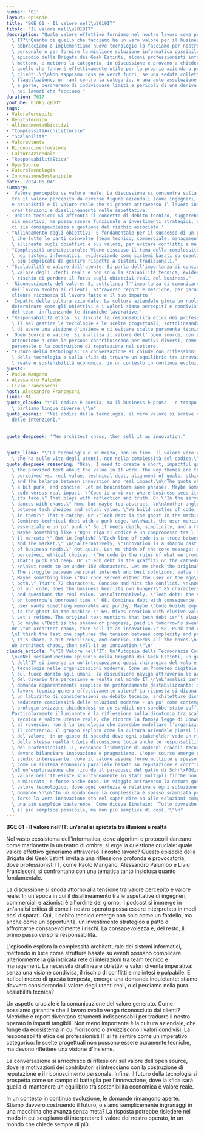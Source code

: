 ```yaml
---
number: '61'
layout: episode
title: "BGE 61 - Il valore nell\u2019IT"
titolo: "Il valore nell\u2019IT"
description: "Quale valore effettivo forniamo nel nostro lavoro come professionisti\
  \ IT?\nQuanto di quello che facciamo ha un vero valore per il business?\nQuando\
  \ abbracciamo e implementiamo nuove tecnologie lo facciamo per nostro interesse\
  \ personale o per fornire la migliore soluzione informatica possibile?\n\nIn questo\
  \ episodio della Brigata dei Geek Estinti, alcuni professionisti informatici si\
  \ mettono, e mettono la categoria, in discussione e provano a chiedersi quanto di\
  \ quello che fanno è effettivamente utile per la propria azienda o per i propri\
  \ clienti.\n\nNon sappiamo cosa ne verrà fuori, se una seduta collettiva di auto\
  \ flagellazione, un rant contro la categoria, o una auto assoluzione, ma giudizi\
  \ a parte, cercheremo di individuare limiti e pericoli di una deriva tecnocratica\
  \ nei lavori che facciamo."
duration: 7017
youtube: h1Okq_qBDDY
tags:
- ValorePercepito
- DebitoTecnico
- AllineamentoObiettivi
- "ComplessitàArchitetturale"
- "Scalabilità"
- ValoreUtente
- RiconoscimentoValore
- CulturaAziendale
- "ResponsabilitàEtica"
- OpenSource
- FuturoTecnologia
- InnovazioneSostenibile
date: '2024-06-04'
summary:
- 'Valore percepito vs valore reale: La discussione si concentra sulla differenza
  tra il valore percepito da diverse figure aziendali (come ingegneri, commerciali
  e azionisti) e il valore reale che si genera attraverso il lavoro informatico. Questo
  crea tensioni e disallineamenti nelle aspettative.'
- 'Debito tecnico: Si affronta il concetto di debito tecnico, suggerendo che non sempre
  sia negativo, ma possa essere funzionale a investimenti strategici, a patto che
  ci sia consapevolezza e gestione del rischio associato.'
- "Allineamento degli obiettivi: È fondamentale per il successo di un progetto\
  \ che tutte le parti coinvolte (team tecnico, commerciale, management) abbiano visioni\
  \ allineate sugli obiettivi e sui valori, per evitare conflitti e malintesi."
- "Complessità architetturale: Viene discusso il tema della complessità architetturale\
  \ nei sistemi informatici, evidenziando come sistemi basati su eventi possano essere\
  \ più complicati da gestire rispetto a sistemi tradizionali."
- "Scalabilità e valore dell'utente: Si parla dell'importanza di considerare il\
  \ valore degli utenti reali e non solo la scalabilità tecnica, evidenziando il\
  \ rischio di perdere il focus sugli obiettivi reali del business."
- 'Riconoscimento del valore: Si sottolinea l''importanza di comunicare il valore
  del lavoro svolto ai clienti, attraverso report e metriche, per garantire che il
  cliente riconosca il lavoro fatto e il suo impatto.'
- 'Impatto della cultura aziendale: La cultura aziendale gioca un ruolo cruciale nel
  determinare come gli obiettivi e i valori siano percepiti e condivisi all''interno
  del team, influenzando le dinamiche lavorative.'
- "Responsabilità etica: Si discute la responsabilità etica dei professionisti\
  \ IT nel gestire le tecnologie e le scelte progettuali, sottolineando l'importanza\
  \ di avere una visione d'insieme e di evitare scelte puramente tecniche."
- 'Open Source e valore: Si analizza il valore dell''open source, con particolare
  attenzione a come le persone contribuiscono per motivi diversi, come il riconoscimento
  personale o la costruzione di reputazione nel settore.'
- "Futuro della tecnologia: La conversazione si chiude con riflessioni sul futuro\
  \ della tecnologia e sulla sfida di trovare un equilibrio tra innovazione, valore\
  \ reale e sostenibilità economica, in un contesto in continua evoluzione."
guests:
- Paolo Mangano
- Alessandro Palumbo
- Livio Francisconi
host: Alessandro Franceschi
links: NA
quote_claude: "\"Il codice è poesia, ma il business è prosa - e troppo spesso\
  \ parliamo lingue diverse.\"\n"
quote_openai: '"Nel codice della tecnologia, il vero valore si scrive con l''inchiostro
  delle intenzioni."

  '
quote_deepseek: '"We architect chaos, then sell it as innovation."

  '
quote_llama: "\"La tecnologia è un mezzo, non un fine. Il valore vero risiede nell'impatto\
  \ che ha sulle vite degli utenti, non nella complessità del codice.\""
quote_deepseek_reasoning: "Okay, I need to create a short, impactful quote based on\
  \ the provided text about the value in IT work. The key themes are the tension between\
  \ perceived vs. real value, technical debt, alignment of goals, ethical responsibility,\
  \ and the balance between innovation and real impact.\n\nThe quote should be memorable,\
  \ a bit punk, and concise. Let me brainstorm some phrases. Maybe something about\
  \ code versus real impact. \"Code is a mirror where business sees its hunger, not\
  \ its face.\" That plays with reflection and truth. Or \"In the server's hum, profit\
  \ dances with chaos.\" Hmm, but maybe too abstract. \n\nAnother angle: the conflict\
  \ between tech choices and actual value. \"We build castles of code, but who lives\
  \ in them?\" That's catchy. Or \"Tech debt is the ghost in the machine we call progress.\"\
  \ Combines technical debt with a punk edge. \n\nWait, the user mentioned \"profondo,\
  \ essenziale e un po' punk.\" So it needs depth, simplicity, and a rebellious touch.\
  \ Maybe something like \"Ogni riga di codice è un compromesso tra l'ideale e\
  \ il mercato.\" But in English? \"Each line of code is a truce between the ideal\
  \ and the market.\" \n\nAlternatively, \"Innovation is a shadow cast by the fire\
  \ of business needs.\" Not quite. Let me think of the core message: real value vs.\
  \ perceived, ethical choices. \"We code in the ruins of what we promised to build.\"\
  \ That's punk and deep. Or \"Tech debt is the graffiti on the cathedral of progress.\"\
  \ \n\nBut needs to be under 150 characters. Let me check the original themes again.\
  \ The struggle between personal interest and best solutions, value for business.\
  \ Maybe something like \"Our code serves either the user or the ego\u2014rarely\
  \ both.\" That's 72 characters. Concise and hits the conflict. \n\nOr \"In the echo\
  \ of our code, does the business hear its own hunger?\" 85 characters. Metaphorical\
  \ and questions the real value. \n\nAlternatively, \"Tech debt: the silent interest\
  \ on tomorrow's borrowed time.\" 68. Combines debt with consequence. \n\nBut the\
  \ user wants something memorable and punchy. Maybe \"Code builds empires, but value\
  \ is the ghost in the machine.\" 69. Mixes creation with elusive value. \n\nHmm.\
  \ Let's refine. The original text mentions that tech debt isn't always bad if managed.\
  \ So maybe \"Debt is the shadow of progress, paid in tomorrow's sweat.\" 74. \n\n\
  Or \"We architect chaos, then sell it as innovation.\" 58. Punk and critical. \n\
  \nI think the last one captures the tension between complexity and perceived value.\
  \ It's sharp, a bit rebellious, and concise. Checks all the boxes.\n</think>\n\"\
  We architect chaos, then sell it as innovation.\"\n"
claude_article: "\"Il Valore nell'IT: Un'Autopsia della Tecnocrazia Contemporanea\"\
  \n\nNel sessantunesimo episodio della Brigata dei Geek Estinti, un gruppo di veterani\
  \ dell'IT si immerge in un'introspezione quasi chirurgica del valore generato dalla\
  \ tecnologia nelle organizzazioni moderne. Come un Prometeo digitale che si interroga\
  \ sul fuoco donato agli umani, la discussione naviga attraverso le acque turbolente\
  \ del divario tra percezione e realtà nel mondo IT.\n\nL'analisi parte da una\
  \ domanda apparentemente semplice ma profondamente destabilizzante: quanto del nostro\
  \ lavoro tecnico genera effettivamente valore? La risposta si dipana attraverso\
  \ un labirinto di considerazioni su debito tecnico, architetture distribuite e la\
  \ seducente complessità delle soluzioni moderne - un po' come contemplare un\
  \ orologio svizzero chiedendosi se un sundial non sarebbe stato sufficiente.\n\n\
  Particolarmente illuminante è la riflessione sulla dicotomia tra scalabilità\
  \ tecnica e valore utente reale, che ricorda la famosa legge di Conway applicata\
  \ al rovescio: non è la tecnologia che dovrebbe modellare l'organizzazione, ma\
  \ il contrario. Il gruppo esplora come la cultura aziendale plasmi la percezione\
  \ del valore, in un gioco di specchi dove ogni stakeholder vede un riflesso diverso\
  \ della stessa realtà.\n\nLa discussione tocca anche le responsabilità etiche\
  \ dei professionisti IT, evocando l'immagine di moderni oracoli tecnologici che\
  \ devono bilanciare innovazione e pragmatismo. L'open source emerge come un caso\
  \ studio interessante, dove il valore assume forme multiple e spesso intangibili,\
  \ come un sistema economico parallelo basato su reputazione e contributi comunitari.\n\
  \nÈ un'esplorazione che ricorda il paradosso del gatto di Schr\xF6dinger: il\
  \ valore nell'IT esiste simultaneamente in stati multipli finché non viene osservato\
  \ e misurato, e forse anche dopo. Un viaggio attraverso la natura quantistica del\
  \ valore tecnologico, dove ogni certezza è relativa e ogni soluzione genera nuove\
  \ domande.\n\n\"In un mondo dove la complessità è spesso scambiata per valore,\
  \ forse la vera innovazione sta nel saper dire no alle soluzioni complesse quando\
  \ una più semplice basterebbe. Come diceva Einstein: 'Tutto dovrebbe essere reso\
  \ il più semplice possibile, ma non più semplice di così.'\"\n"
---
```

**BGE 61 - Il valore nell’IT: un’analisi spietata tra illusioni e realtà**  

Nel vasto ecosistema dell'informatica, dove algoritmi e protocolli danzano come marionette in un teatro di ombre, si erge la questione cruciale: quale valore effettivo generiamo attraverso il nostro lavoro? Questo episodio della Brigata dei Geek Estinti invita a una riflessione profonda e provocatoria, dove professionisti IT, come Paolo Mangano, Alessandro Palumbo e Livio Francisconi, si confrontano con una tematica tanto insidiosa quanto fondamentale. 

La discussione si snoda attorno alla tensione tra valore percepito e valore reale. In un'epoca in cui il disallineamento tra le aspettative di ingegneri, commerciali e azionisti è all'ordine del giorno, il podcast si immerge in un'analisi critica di come il nostro operato possa essere interpretato in modi così disparati. Qui, il debito tecnico emerge non solo come un fardello, ma anche come un'opportunità, un investimento strategico a patto di affrontarne consapevolmente i rischi. La consapevolezza è, del resto, il primo passo verso la responsabilità.

L'episodio esplora la complessità architetturale dei sistemi informatici, mettendo in luce come strutture basate su eventi possano complicare ulteriormente la già intricata rete di interazioni tra team tecnico e management. La necessità di allineare obiettivi e valori diventa imperativa: senza una visione condivisa, il rischio di conflitti e malintesi è palpabile. E nel bel mezzo di questa tempesta, emerge una domanda inquietante: stiamo davvero considerando il valore degli utenti reali, o ci perdiamo nella pura scalabilità tecnica?

Un aspetto cruciale è la comunicazione del valore generato. Come possiamo garantire che il lavoro svolto venga riconosciuto dai clienti? Metriche e report diventano strumenti indispensabili per tradurre il nostro operato in impatti tangibili. Non meno importante è la cultura aziendale, che funge da ecosistema in cui fioriscono o avvizziscono i valori condivisi. La responsabilità etica dei professionisti IT si fa sentire come un imperativo categorico: le scelte progettuali non possono essere puramente tecniche, ma devono riflettere una visione d'insieme.

La conversazione si arricchisce di riflessioni sul valore dell'open source, dove le motivazioni dei contributori si intrecciano con la costruzione di reputazione e il riconoscimento personale. Infine, il futuro della tecnologia si prospetta come un campo di battaglia per l'innovazione, dove la sfida sarà quella di mantenere un equilibrio tra sostenibilità economica e valore reale.

In un contesto in continua evoluzione, le domande rimangono aperte. Stiamo davvero costruendo il futuro, o siamo semplicemente ingranaggi in una macchina che avanza senza meta? La risposta potrebbe risiedere nel modo in cui scegliamo di interpretare il valore del nostro operato, in un mondo che chiede sempre di più.
